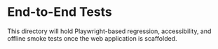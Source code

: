 # End-to-End Tests

This directory will hold Playwright-based regression, accessibility, and offline smoke tests once the web application is scaffolded.
